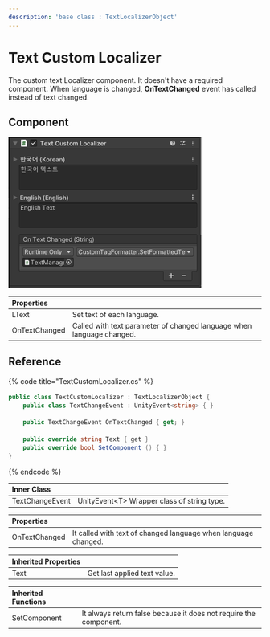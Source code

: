 ```yaml
---
description: 'base class : TextLocalizerObject'
---
```


# Text Custom Localizer

The custom text Localizer component. It doesn't have a required component. When language is changed, **OnTextChanged** event has called instead of text changed.

## Component

![](../../../.gitbook/assets/text_custom_localizer_inspector.png)

| Properties |  |
| :--- | :--- |
| LText | Set text of each language. |
| OnTextChanged | Called with text parameter of changed language when language changed. |

## Reference

{% code title="TextCustomLocalizer.cs" %}
```csharp
public class TextCustomLocalizer : TextLocalizerObject {
    public class TextChangeEvent : UnityEvent<string> { }
    
    public TextChangeEvent OnTextChanged { get; }
    
    public override string Text { get }
    public override bool SetComponent () { }
}
```
{% endcode %}

| Inner Class |  |
| :--- | :--- |
| TextChangeEvent | UnityEvent&lt;T&gt; Wrapper class of string type. |

| Properties |  |
| :--- | :--- |
| OnTextChanged | It called with text of changed language when language changed. |

| Inherited Properties |  |
| :--- | :--- |
| Text | Get last applied text value. |

| Inherited Functions |  |
| :--- | :--- |
| SetComponent | It always return false because it does not require the component. |

